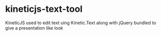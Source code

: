 kineticjs-text-tool
===================

KineticJS used to edit text uing Kinetic.Text along with jQuery bundled to give a presentation like look

